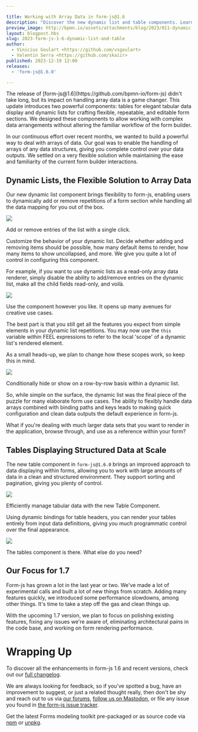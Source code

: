 ```yaml
---

title: Working with Array Data in form-js@1.6
description: "Discover the new dynamic list and table components. Learn how they allow you to handle array data with ease."
preview_image: http://bpmn.io/assets/attachments/blog/2023/011-dynamic-list-readonly.png
layout: blogpost.hbs
slug: 2023-form-js-1-6-dynamic-list-and-table
author:
  - Vinicius Goulart <https://github.com/vsgoulart>
  - Valentin Serra <https://github.com/skaiir>
published: 2023-12-19 12:00
releases:
  - 'form-js@1.6.0'

---
```


<p class="introduction">
  The release of [form-js@1.6](https://github.com/bpmn-io/form-js) didn't take long, but its impact on handling array data is a game changer. This update introduces two powerful components: tables for elegant tabular data display and dynamic lists for crafting flexible, repeatable, and editable form sections. We designed these components to allow working with complex data arrangements without altering the familiar workflow of the form builder.
</p>

<!-- continue -->

In our continuous effort over recent months, we wanted to build a powerful way to deal with arrays of data. Our goal was to enable the handling of arrays of any data structures, giving you complete control over your data outputs. We settled on a very flexible solution while maintaining the ease and familiarity of the current form builder interactions.


## Dynamic Lists, the Flexible Solution to Array Data

Our new dynamic list component brings flexibility to form-js, enabling users to dynamically add or remove repetitions of a form section while handling all the data mapping for you out of the box.

<div class="figure full-size">
  <img src="{{ assets }}/attachments/blog/2023/011-dynamic-list.gif">
  <p class="caption">
    Add or remove entries of the list with a single click.
  </p>
</div>

Customize the behavior of your dynamic list. Decide whether adding and removing items should be possible, how many default items to render, how many items to show uncollapsed, and more. We give you quite a lot of control in configuring this component.

For example, if you want to use dynamic lists as a read-only array data renderer, simply disable the ability to add/remove entries on the dynamic list, make all the child fields read-only, and voilà.

<div class="figure full-size">
  <img src="{{ assets }}/attachments/blog/2023/011-dynamic-list-readonly.png">
  <p class="caption">
    Use the component however you like. It opens up many avenues for creative use cases.
  </p>
</div>

The best part is that you still get all the features you expect from simple elements in your dynamic list repetitions. You may now use the `this` variable within FEEL expressions to refer to the local 'scope' of a dynamic list's rendered element.

As a small heads-up, we plan to change how these scopes work, so keep this in mind.

<div class="figure full-size">
  <img src="{{ assets }}/attachments/blog/2023/011-dynamic-list-simple-scope.gif">
  <p class="caption">
    Conditionally hide or show on a row-by-row basis within a dynamic list.
  </p>
</div>

So, while simple on the surface, the dynamic list was the final piece of the puzzle for many elaborate form use cases. The ability to flexibly handle data arrays combined with binding paths and keys leads to making quick configuration and clean data outputs the default experience in form-js.

What if you're dealing with much larger data sets that you want to render in the application, browse through, and use as a reference within your form?


## Tables Displaying Structured Data at Scale

The new table component in `form-js@1.6.0` brings an improved approach to data displaying within forms, allowing you to work with large amounts of data in a clean and structured environment. They support sorting and pagination, giving you plenty of control.

<div class="figure full-size">
  <img src="{{ assets }}/attachments/blog/2023/011-tables.gif">
  <p class="caption">
    Efficiently manage tabular data with the new Table Component.
  </p>
</div>

Using dynamic bindings for table headers, you can render your tables entirely from input data definitions, giving you much programmatic control over the final appearance.

<div class="figure full-size">
  <img src="{{ assets }}/attachments/blog/2023/011-tables-more.png">
  <p class="caption">
    The tables component is there. What else do you need?
  </p>
</div>


## Our Focus for 1.7

Form-js has grown a lot in the last year or two. We've made a lot of experimental calls and built a lot of new things from scratch. Adding many features quickly, we introduced some performance slowdowns, among other things. It's time to take a step off the gas and clean things up.

With the upcoming 1.7 version, we plan to focus on polishing existing features, fixing any issues we're aware of, eliminating architectural pains in the code base, and working on form rendering performance.


# Wrapping Up

To discover all the enhancements in form-js 1.6 and recent versions, check out our [full changelog](https://github.com/bpmn-io/form-js/blob/master/packages/form-js/CHANGELOG.md#140).

We are always looking for feedback, so if you've spotted a bug, have an improvement to suggest, or just a related thought really, then don't be shy and reach out to us via [our forums](https://forum.bpmn.io/), [follow us on Mastodon](https://fosstodon.org/@bpmn_io), or file any issue you found in [the form-js issue tracker](https://github.com/bpmn-io/form-js/issues).

Get the latest Forms modeling toolkit pre-packaged or as source code via [npm](https://www.npmjs.com/package/@bpmn-io/form-js) or [unpkg](https://unpkg.com/@bpmn-io/form-js).
